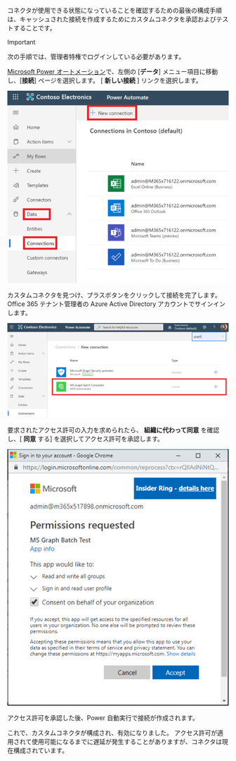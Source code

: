<!-- markdownlint-disable MD002 MD041 -->

コネクタが使用できる状態になっていることを確認するための最後の構成手順は、キャッシュされた接続を作成するためにカスタムコネクタを承認およびテストすることです。

> [!IMPORTANT]
> 次の手順では、管理者特権でログインしている必要があります。

[Microsoft Power オートメーション](https://flow.microsoft.com)で、左側の [**データ**] メニュー項目に移動し、[**接続**] ページを選択します。 [ **新しい接続** ] リンクを選択します。

![[新しい接続] ボタンのスクリーンショット](./images/new-connection.png)

カスタムコネクタを見つけ、プラスボタンをクリックして接続を完了します。 Office 365 テナント管理者の Azure Active Directory アカウントでサインインします。

![接続リストのスクリーンショット](./images/connection-sign-in.png)

要求されたアクセス許可の入力を求められたら、 **組織に代わって同意** を確認し、[ **同意** する] を選択してアクセス許可を承認します。

![同意プロンプトのスクリーンショット](./images/consent-prompt.png)

アクセス許可を承認した後、Power 自動実行で接続が作成されます。

これで、カスタムコネクタが構成され、有効になりました。 アクセス許可が適用されて使用可能になるまでに遅延が発生することがありますが、コネクタは現在構成されています。
